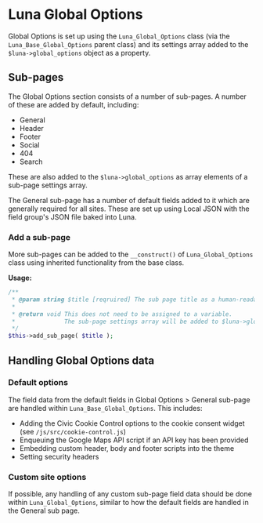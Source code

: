 # Luna Global Options

Global Options is set up using the `Luna_Global_Options` class (via the `Luna_Base_Global_Options` parent class) and its settings array added to the `$luna->global_options` object as a property.

## Sub-pages

The Global Options section consists of a number of sub-pages. A number of these are added by default, including:

- General
- Header
- Footer
- Social
- 404
- Search

These are also added to the `$luna->global_options` as array elements of a sub-page settings array.

The General sub-page has a number of default fields added to it which are generally required for all sites. These are set up using Local JSON with the field group's JSON file baked into Luna.

### Add a sub-page 

More sub-pages can be added to the `__construct()` of `Luna_Global_Options` class using inherited functionality from the base class.

**Usage:**
```php
/**
 * @param string $title [reqruired] The sub page title as a human-readable string.
 *
 * @return void This does not need to be assigned to a variable.
 *              The sub-page settings array will be added to $luna->global_options.
 */
$this->add_sub_page( $title );
```

## Handling Global Options data

### Default options

The field data from the default fields in Global Options > General sub-page are handled within `Luna_Base_Global_Options`. This includes:

- Adding the Civic Cookie Control options to the cookie consent widget (see `/js/src/cookie-control.js`)
- Enqueuing the Google Maps API script if an API key has been provided
- Embedding custom header, body and footer scripts into the theme
- Setting security headers

### Custom site options

If possible, any handling of any custom sub-page field data should be done within `Luna_Global_Options`, similar to how the default fields are handled in the General sub page.
